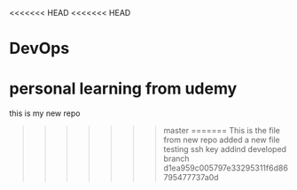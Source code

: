 <<<<<<< HEAD
<<<<<<< HEAD
# DevOps
personal learning from udemy
=======
this is my new repo
>>>>>>> master
=======
This is the file from new repo
added a new file
testing ssh key
addind developed branch
>>>>>>> d1ea959c005797e33295311f6d86795477737a0d
